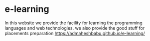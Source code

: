 # e-learning
In this website we provide the facility for learning the programming languages and web technologies. we also provide the good stuff for placements preparation
https://admaheshbabu.github.io/e-learning/
